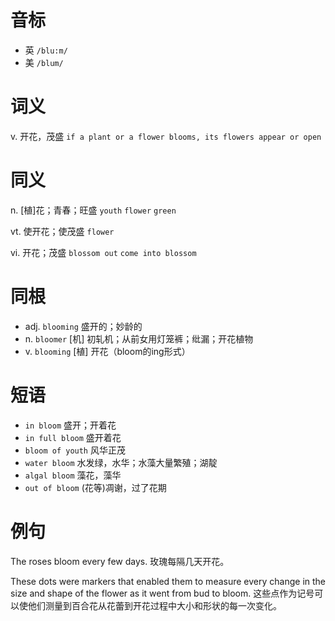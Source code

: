 # 音标

- 英 `/blu:m/`
- 美 `/blum/`

# 词义

v. 开花，茂盛
`if a plant or a flower blooms, its flowers appear or open`

# 同义

n. [植]花；青春；旺盛
`youth` `flower` `green`

vt. 使开花；使茂盛
`flower`

vi. 开花；茂盛
`blossom out` `come into blossom`

# 同根

- adj. `blooming` 盛开的；妙龄的
- n. `bloomer` [机] 初轧机；从前女用灯笼裤；纰漏；开花植物
- v. `blooming` [植] 开花（bloom的ing形式）

# 短语

- `in bloom` 盛开；开着花
- `in full bloom` 盛开着花
- `bloom of youth` 风华正茂
- `water bloom` 水发绿，水华；水藻大量繁殖；湖靛
- `algal bloom` 藻花，藻华
- `out of bloom` (花等)凋谢，过了花期

# 例句

The roses bloom every few days.
玫瑰每隔几天开花。

These dots were markers that enabled them to measure every change in the size and shape of the flower as it went from bud to bloom.
这些点作为记号可以使他们测量到百合花从花蕾到开花过程中大小和形状的每一次变化。


